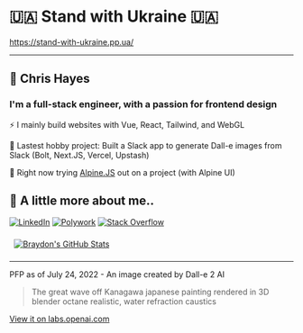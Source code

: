# 🇺🇦 Stand with Ukraine 🇺🇦

https://stand-with-ukraine.pp.ua/

----

## 🧋 Chris Hayes

### I'm a full-stack engineer, with a passion for frontend design

⚡ I mainly build websites with Vue, React, Tailwind, and WebGL

🔭 Lastest hobby project: Built a Slack app to generate Dall-e images from Slack (Bolt, Next.JS, Vercel, Upstash)

🌱 Right now trying [Alpine.JS](https://alpinejs.dev/) out on a project (with Alpine UI)

## 🤵 A little more about me..

[![LinkedIn](https://img.shields.io/static/v1?style=for-the-badge&message=LinkedIn&color=0A66C2&logo=LinkedIn&logoColor=FFFFFF&label=)](https://www.linkedin.com/in/hayes-chris/)
[![Polywork](https://img.shields.io/static/v1?style=for-the-badge&message=Polywork&color=543DE0&logo=Polywork&logoColor=FFFFFF&label=)](https://polywork.com/web_dev)
[![Stack Overflow](https://img.shields.io/static/v1?style=for-the-badge&message=Stack+Overflow&color=F58025&logo=Stack+Overflow&logoColor=FFFFFF&label=)](https://stackoverflow.com/users/2096769/chris-hayes)

<a href="https://github.com/christopher-hayes">
  <img align="center" style="margin:0.5rem" src="https://github-readme-stats.vercel.app/api?username=christopher-hayes&show_icons=true&count_private=true&theme=gruvbox" alt="Braydon's GitHub Stats" />
</a>

----

PFP as of July 24, 2022 - An image created by Dall-e 2 AI

> The great wave off Kanagawa japanese painting rendered in 3D blender octane realistic, water refraction caustics

[View it on labs.openai.com](https://labs.openai.com/s/xLvlOGDNLtGfCLFkpechnMA8)

